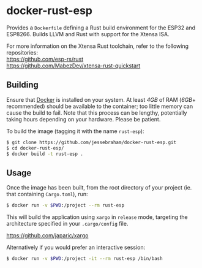 # docker-rust-esp

Provides a `Dockerfile` defining a Rust build environment for the ESP32 and ESP8266. Builds LLVM and Rust with support for the Xtensa ISA.

For more information on the Xtensa Rust toolchain, refer to the following repositories:  
https://github.com/esp-rs/rust  
https://github.com/MabezDev/xtensa-rust-quickstart

## Building

Ensure that [Docker](https://www.docker.com/) is installed on your system. At least _4GB_ of RAM (_6GB_+ recommended) should be available to the container; too little memory can cause the build to fail. Note that this process can be lengthy, potentially taking hours depending on your hardware. Please be patient.

To build the image (tagging it with the name `rust-esp`):

```bash
$ git clone https://github.com/jessebraham/docker-rust-esp.git
$ cd docker-rust-esp/
$ docker build -t rust-esp .
```

## Usage

Once the image has been built, from the root directory of your project (ie. that containing `Cargo.toml`), run:

```bash
$ docker run -v $PWD:/project --rm rust-esp
```

This will build the application using `xargo` in `release` mode, targeting the architecture specified in your `.cargo/config` file.

https://github.com/japaric/xargo

Alternatively if you would prefer an interactive session:

```bash
$ docker run -v $PWD:/project -it --rm rust-esp /bin/bash
```

